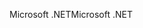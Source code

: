 <span data-ttu-id="4e224-101">Microsoft .NET</span><span class="sxs-lookup"><span data-stu-id="4e224-101">Microsoft .NET</span></span>